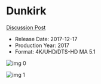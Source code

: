 # Dunkirk

[Discussion Post](https://www.avsforum.com/threads/bass-eq-for-filtered-movies.2995212/post-56742350)

* Release Date: 2017-12-17
* Production Year: 2017
* Format: 4K/UHD/DTS-HD MA 5.1

![img 0](https://i.imgur.com/ImTsoht.jpg)

![img 1](https://i.imgur.com/yQdsnOw.jpg)

